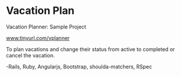 # Vacation Plan

Vacation Planner: Sample Project

www.tinyurl.com/vplanner


To plan vacations and change their status from active to completed or cancel the vacation.




-Rails, Ruby, Angularjs, Bootstrap, shoulda-matchers, RSpec